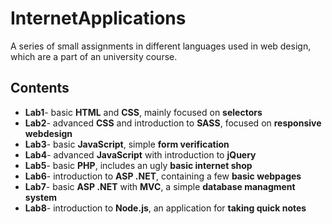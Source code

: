 # InternetApplications
A series of small assignments in different languages used in web design, which are a part of an university course.
## Contents
* **Lab1**- basic **HTML** and **CSS**, mainly focused on **selectors**
* **Lab2**- advanced **CSS** and introduction to **SASS**, focused on **responsive webdesign** 
* **Lab3**- basic **JavaScript**, simple **form verification**
* **Lab4**- advanced **JavaScript** with introduction to **jQuery**
* **Lab5**- basic **PHP**, includes an ugly **basic internet shop**
* **Lab6**- introduction to **ASP .NET**, containing a few **basic webpages**
* **Lab7**- basic **ASP .NET** with **MVC**, a simple **database managment system** 
* **Lab8**- introduction to **Node.js**, an application for **taking quick notes**
